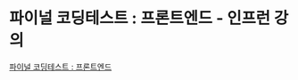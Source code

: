 # 파이널 코딩테스트 : 프론트엔드 - 인프런 강의

[파이널 코딩테스트 : 프론트엔드](https://www.inflearn.com/course/%ED%94%84%EB%A1%A0%ED%8A%B8%EC%97%94%EB%93%9C-%ED%8C%8C%EC%9D%B4%EB%84%90-%EC%BD%94%EB%94%A9%ED%85%8C%EC%8A%A4%ED%8A%B8)
